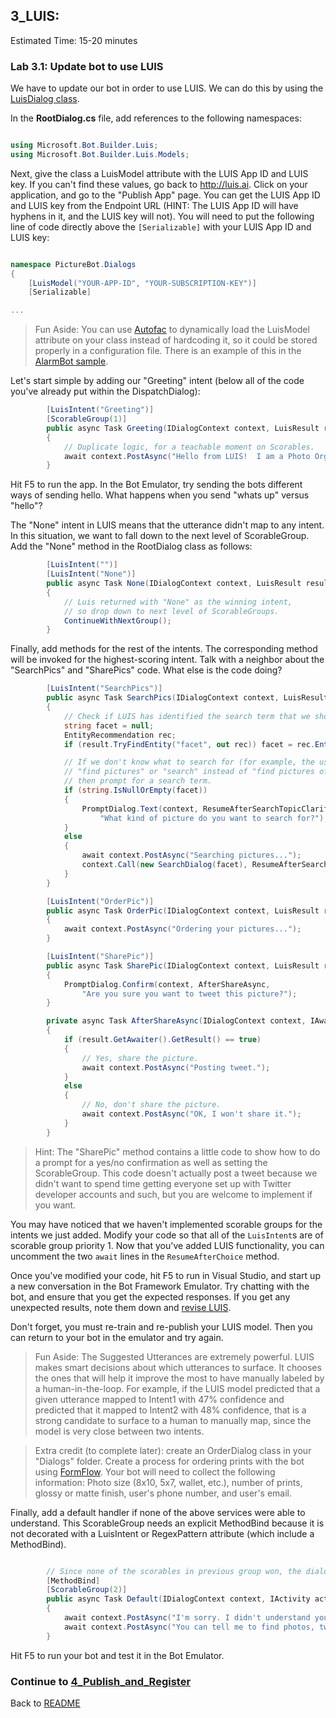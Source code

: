 ## 3_LUIS:
Estimated Time: 15-20 minutes

### Lab 3.1: Update bot to use LUIS

We have to update our bot in order to use LUIS.  We can do this by using the [LuisDialog class](https://docs.botframework.com/en-us/csharp/builder/sdkreference/d8/df9/class_microsoft_1_1_bot_1_1_builder_1_1_dialogs_1_1_luis_dialog.html).  

In the **RootDialog.cs** file, add references to the following namespaces:

```csharp

using Microsoft.Bot.Builder.Luis;
using Microsoft.Bot.Builder.Luis.Models;

```

Next, give the class a LuisModel attribute with the LUIS App ID and LUIS key.  If you can't find these values, go back to http://luis.ai.  Click on your application, and go to the "Publish App" page. You can get the LUIS App ID and LUIS key from the Endpoint URL (HINT: The LUIS App ID will have hyphens in it, and the LUIS key will not). You will need to put the following line of code directly above the `[Serializable]` with your LUIS App ID and LUIS key:

```csharp

namespace PictureBot.Dialogs
{
    [LuisModel("YOUR-APP-ID", "YOUR-SUBSCRIPTION-KEY")]
    [Serializable]

...
```

> Fun Aside: You can use [Autofac](https://autofac.org/) to dynamically load the LuisModel attribute on your class instead of hardcoding it, so it could be stored properly in a configuration file.  There is an example of this in the [AlarmBot sample](https://github.com/Microsoft/BotBuilder/blob/master/CSharp/Samples/AlarmBot/Models/AlarmModule.cs#L24).  


Let's start simple by adding our "Greeting" intent (below all of the code you've already put within the DispatchDialog):

```csharp
        [LuisIntent("Greeting")]
        [ScorableGroup(1)]
        public async Task Greeting(IDialogContext context, LuisResult result)
        {
            // Duplicate logic, for a teachable moment on Scorables.  
            await context.PostAsync("Hello from LUIS!  I am a Photo Organization Bot.  I can search your photos, share your photos on Twitter, and order prints of your photos.  You can ask me things like 'find pictures of food'.");
        }
```

Hit F5 to run the app. In the Bot Emulator, try sending the bots different ways of sending hello. What happens when you send "whats up" versus "hello"?

The "None" intent in LUIS means that the utterance didn't map to any intent.  In this situation, we want to fall down to the next level of ScorableGroup.  Add the "None" method in the RootDialog class as follows:
```csharp
        [LuisIntent("")]
        [LuisIntent("None")]
        public async Task None(IDialogContext context, LuisResult result)
        {
            // Luis returned with "None" as the winning intent,
            // so drop down to next level of ScorableGroups.  
            ContinueWithNextGroup();
        }
```

Finally, add methods for the rest of the intents.  The corresponding method will be invoked for the highest-scoring intent. Talk with a neighbor about the "SearchPics" and "SharePics" code. What else is the code doing? 


```csharp
        [LuisIntent("SearchPics")]
        public async Task SearchPics(IDialogContext context, LuisResult result)
        {
            // Check if LUIS has identified the search term that we should look for.  
            string facet = null;
            EntityRecommendation rec;
            if (result.TryFindEntity("facet", out rec)) facet = rec.Entity;

            // If we don't know what to search for (for example, the user said
            // "find pictures" or "search" instead of "find pictures of x"),
            // then prompt for a search term.  
            if (string.IsNullOrEmpty(facet))
            {
                PromptDialog.Text(context, ResumeAfterSearchTopicClarification,
                    "What kind of picture do you want to search for?");
            }
            else
            {
                await context.PostAsync("Searching pictures...");
                context.Call(new SearchDialog(facet), ResumeAfterSearchDialog);
            }
        }

        [LuisIntent("OrderPic")]
        public async Task OrderPic(IDialogContext context, LuisResult result)
        {
            await context.PostAsync("Ordering your pictures...");
        }

        [LuisIntent("SharePic")]
        public async Task SharePic(IDialogContext context, LuisResult result)
        {
            PromptDialog.Confirm(context, AfterShareAsync,
                "Are you sure you want to tweet this picture?");
        }

        private async Task AfterShareAsync(IDialogContext context, IAwaitable<bool> result)
        {
            if (result.GetAwaiter().GetResult() == true)
            {
                // Yes, share the picture.
                await context.PostAsync("Posting tweet.");
            }
            else
            {
                // No, don't share the picture.  
                await context.PostAsync("OK, I won't share it.");
            }
        }


```



> Hint: The "SharePic" method contains a little code to show how to do a prompt for a yes/no confirmation as well as setting the ScorableGroup. This code doesn't actually post a tweet because we didn't want to spend time getting everyone set up with Twitter developer accounts and such, but you are welcome to implement if you want.

You may have noticed that we haven't implemented scorable groups for the intents we just added. Modify your code so that all of the `LuisIntent`s are of scorable group priority 1. Now that you've added LUIS functionality, you can uncomment the two `await` lines in the `ResumeAfterChoice` method.  

Once you've modified your code, hit F5 to run in Visual Studio, and start up a new conversation in the Bot Framework Emulator.  Try chatting with the bot, and ensure that you get the expected responses.  If you get any unexpected results, note them down and [revise LUIS](https://docs.microsoft.com/en-us/azure/cognitive-services/LUIS/Train-Test).

Don't forget, you must re-train and re-publish your LUIS model.  Then you can return to your bot in the emulator and try again.  

> Fun Aside: The Suggested Utterances are extremely powerful.  LUIS makes smart decisions about which utterances to surface.  It chooses the ones that will help it improve the most to have manually labeled by a human-in-the-loop.  For example, if the LUIS model predicted that a given utterance mapped to Intent1 with 47% confidence and predicted that it mapped to Intent2 with 48% confidence, that is a strong candidate to surface to a human to manually map, since the model is very close between two intents.  


> Extra credit (to complete later): create an OrderDialog class in your "Dialogs" folder.  Create a process for ordering prints with the bot using [FormFlow](https://docs.botframework.com/en-us/csharp/builder/sdkreference/forms.html).  Your bot will need to collect the following information: Photo size (8x10, 5x7, wallet, etc.), number of prints, glossy or matte finish, user's phone number, and user's email.



Finally, add a default handler if none of the above services were able to understand.  This ScorableGroup needs an explicit MethodBind because it is not decorated with a LuisIntent or RegexPattern attribute (which include a MethodBind).

```csharp

        // Since none of the scorables in previous group won, the dialog sends a help message.
        [MethodBind]
        [ScorableGroup(2)]
        public async Task Default(IDialogContext context, IActivity activity)
        {
            await context.PostAsync("I'm sorry. I didn't understand you.");
            await context.PostAsync("You can tell me to find photos, tweet them, and order prints.  Here is an example: \"find pictures of food\".");
        }

```

Hit F5 to run your bot and test it in the Bot Emulator.  



### Continue to [4_Publish_and_Register](./4_Publish_and_Register.md)  
Back to [README](./0_README.md)